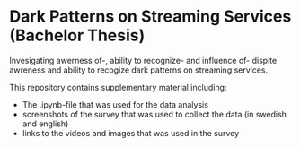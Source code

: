# Dark Patterns on Streaming Services (Bachelor Thesis)
Invesigating awerness of-, ability to recognize- and influence of- dispite awreness and ability to recogize dark patterns on streaming services.

This repository contains supplementary material including:
- The .ipynb-file that was used for the data analysis
- screenshots of the survey that was used to collect the data (in swedish and english)
- links to the videos and images that was used in the survey

